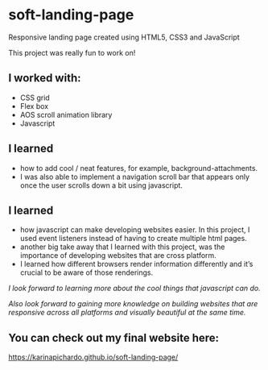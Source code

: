 # soft-landing-page
Responsive landing page created using HTML5, CSS3 and JavaScript

This project was really fun to work on!

## I worked with:
* CSS grid
* Flex box
* AOS scroll animation library 
* Javascript

## I learned
* how to add cool / neat features, for example, background-attachments.
* I was also able to implement a navigation scroll bar that appears only once the user scrolls down a bit using javascript.

## I learned
* how javascript can make developing websites easier. In this project, I used event listeners instead of having to create multiple html pages.
* another big take away that I Iearned with this project, was the importance of developing websites that are cross platform. 
* I learned how different browsers render information differently and it’s crucial to be aware of those renderings. 

*I look forward to learning more about the cool things that javascript can do.*

*Also look forward to gaining more knowledge on building websites that are responsive across all platforms and visually beautiful at the same time.*



## You can check out my final website here: 
https://karinapichardo.github.io/soft-landing-page/
